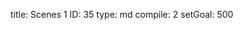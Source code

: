 title:          Scenes 1
ID:             35
type:           md
compile:        2
setGoal:        500


